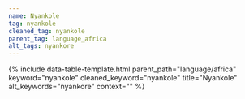 ```yaml
---
name: Nyankole
tag: nyankole
cleaned_tag: nyankole
parent_tag: language_africa
alt_tags: nyankore
---
```


{% include data-table-template.html 
  parent_path="language/africa" 
  keyword="nyankole" 
  cleaned_keyword="nyankole" 
  title="Nyankole"
  alt_keywords="nyankore"
  context=""
%}

